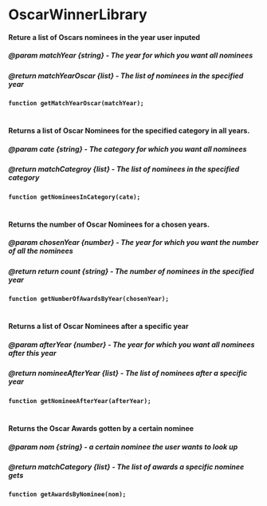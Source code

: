 # OscarWinnerLibrary


#### Reture a list of Oscars nominees in the year user inputed

##### @param matchYear {string} - The year for which you want all nominees
##### @return matchYearOscar {list} - The list of nominees in the specified year
**`function getMatchYearOscar(matchYear);`**


#


#### Returns a list of Oscar Nominees for the specified category in all years.

##### @param cate {string} - The category for which you want all nominees
##### @return matchCategroy {list} - The list of nominees in the specified category
**`function getNomineesInCategory(cate);`**


#


#### Returns the number of Oscar Nominees for a chosen years.

##### @param chosenYear {number} - The year for which you want the number of all the nominees
##### @return return count {string} - The number of nominees in the specified year
**`function getNumberOfAwardsByYear(chosenYear);`**


#


#### Returns a list of Oscar Nominees after a specific year

##### @param afterYear {number} - The year for which you want all nominees after this year
##### @return nomineeAfterYear {list} - The list of nominees after a specific year
**`function getNomineeAfterYear(afterYear);`**


#



#### Returns the Oscar Awards gotten by a certain nominee

##### @param nom {string} - a certain nominee the user wants to look up 
##### @return matchCategory {list} - The list of awards a specific nominee gets
**`function getAwardsByNominee(nom);`**
